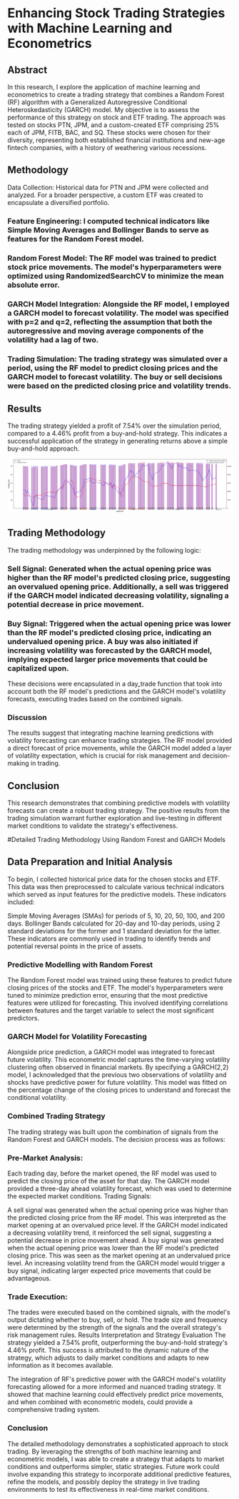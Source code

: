 # Enhancing Stock Trading Strategies with Machine Learning and Econometrics

## Abstract
In this research, I explore the application of machine learning and econometrics to create a trading strategy that combines a Random Forest (RF) algorithm with a Generalized Autoregressive Conditional Heteroskedasticity (GARCH) model. My objective is to assess the performance of this strategy on stock and ETF trading. The approach was tested on stocks PTN, JPM, and a custom-created ETF comprising 25% each of JPM, FITB, BAC, and SQ. These stocks were chosen for their diversity, representing both established financial institutions and new-age fintech companies, with a history of weathering various recessions.

## Methodology
Data Collection: Historical data for PTN and JPM were collected and analyzed. For a broader perspective, a custom ETF was created to encapsulate a diversified portfolio.

### Feature Engineering: I computed technical indicators like Simple Moving Averages and Bollinger Bands to serve as features for the Random Forest model.

### Random Forest Model: The RF model was trained to predict stock price movements. The model's hyperparameters were optimized using RandomizedSearchCV to minimize the mean absolute error.

### GARCH Model Integration: Alongside the RF model, I employed a GARCH model to forecast volatility. The model was specified with p=2 and q=2, reflecting the assumption that both the autoregressive and moving average components of the volatility had a lag of two.

### Trading Simulation: The trading strategy was simulated over a period, using the RF model to predict closing prices and the GARCH model to forecast volatility. The buy or sell decisions were based on the predicted closing price and volatility trends.

## Results
The trading strategy yielded a profit of 7.54% over the simulation period, compared to a 4.46% profit from a buy-and-hold strategy. This indicates a successful application of the strategy in generating returns above a simple buy-and-hold approach.

![alt text](https://github.com/davidnallapu/RF_GARCH_Trading_algorithm/blob/main/download.png)

## Trading Methodology
The trading methodology was underpinned by the following logic:

### Sell Signal: Generated when the actual opening price was higher than the RF model's predicted closing price, suggesting an overvalued opening price. Additionally, a sell was triggered if the GARCH model indicated decreasing volatility, signaling a potential decrease in price movement.

### Buy Signal: Triggered when the actual opening price was lower than the RF model's predicted closing price, indicating an undervalued opening price. A buy was also initiated if increasing volatility was forecasted by the GARCH model, implying expected larger price movements that could be capitalized upon.

These decisions were encapsulated in a day_trade function that took into account both the RF model's predictions and the GARCH model's volatility forecasts, executing trades based on the combined signals.

### Discussion
The results suggest that integrating machine learning predictions with volatility forecasting can enhance trading strategies. The RF model provided a direct forecast of price movements, while the GARCH model added a layer of volatility expectation, which is crucial for risk management and decision-making in trading.

## Conclusion
This research demonstrates that combining predictive models with volatility forecasts can create a robust trading strategy. The positive results from the trading simulation warrant further exploration and live-testing in different market conditions to validate the strategy's effectiveness.

#Detailed Trading Methodology Using Random Forest and GARCH Models

## Data Preparation and Initial Analysis
To begin, I collected historical price data for the chosen stocks and ETF. This data was then preprocessed to calculate various technical indicators which served as input features for the predictive models. These indicators included:

Simple Moving Averages (SMAs) for periods of 5, 10, 20, 50, 100, and 200 days.
Bollinger Bands calculated for 20-day and 10-day periods, using 2 standard deviations for the former and 1 standard deviation for the latter.
These indicators are commonly used in trading to identify trends and potential reversal points in the price of assets.

### Predictive Modelling with Random Forest
The Random Forest model was trained using these features to predict future closing prices of the stocks and ETF. The model's hyperparameters were tuned to minimize prediction error, ensuring that the most predictive features were utilized for forecasting. This involved identifying correlations between features and the target variable to select the most significant predictors.

### GARCH Model for Volatility Forecasting
Alongside price prediction, a GARCH model was integrated to forecast future volatility. This econometric model captures the time-varying volatility clustering often observed in financial markets. By specifying a GARCH(2,2) model, I acknowledged that the previous two observations of volatility and shocks have predictive power for future volatility. This model was fitted on the percentage change of the closing prices to understand and forecast the conditional volatility.

### Combined Trading Strategy
The trading strategy was built upon the combination of signals from the Random Forest and GARCH models. The decision process was as follows:

### Pre-Market Analysis:

Each trading day, before the market opened, the RF model was used to predict the closing price of the asset for that day.
The GARCH model provided a three-day ahead volatility forecast, which was used to determine the expected market conditions.
Trading Signals:

A sell signal was generated when the actual opening price was higher than the predicted closing price from the RF model. This was interpreted as the market opening at an overvalued price level.
If the GARCH model indicated a decreasing volatility trend, it reinforced the sell signal, suggesting a potential decrease in price movement ahead.
A buy signal was generated when the actual opening price was lower than the RF model's predicted closing price. This was seen as the market opening at an undervalued price level.
An increasing volatility trend from the GARCH model would trigger a buy signal, indicating larger expected price movements that could be advantageous.

### Trade Execution:

The trades were executed based on the combined signals, with the model's output dictating whether to buy, sell, or hold.
The trade size and frequency were determined by the strength of the signals and the overall strategy's risk management rules.
Results Interpretation and Strategy Evaluation
The strategy yielded a 7.54% profit, outperforming the buy-and-hold strategy's 4.46% profit. This success is attributed to the dynamic nature of the strategy, which adjusts to daily market conditions and adapts to new information as it becomes available.

The integration of RF's predictive power with the GARCH model's volatility forecasting allowed for a more informed and nuanced trading strategy. It showed that machine learning could effectively predict price movements, and when combined with econometric models, could provide a comprehensive trading system.

### Conclusion
The detailed methodology demonstrates a sophisticated approach to stock trading. By leveraging the strengths of both machine learning and econometric models, I was able to create a strategy that adapts to market conditions and outperforms simpler, static strategies. Future work could involve expanding this strategy to incorporate additional predictive features, refine the models, and possibly deploy the strategy in live trading environments to test its effectiveness in real-time market conditions.

